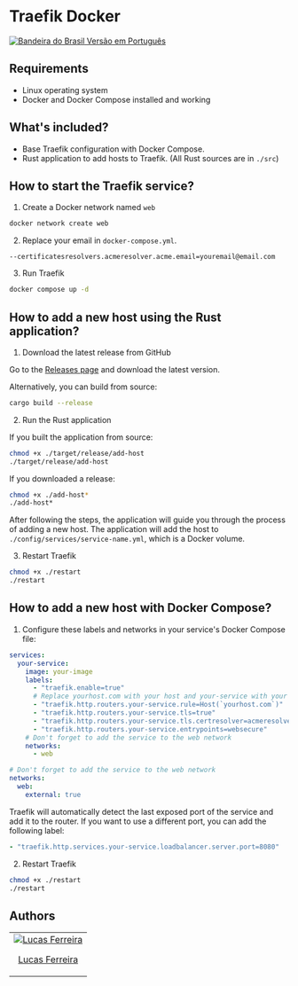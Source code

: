 # Traefik Docker

[<img src="https://flagcdn.com/w20/br.png" alt="Bandeira do Brasil"> Versão em Português](./README.pt-BR.md)

## Requirements

- Linux operating system
- Docker and Docker Compose installed and working

## What's included?

- Base Traefik configuration with Docker Compose.
- Rust application to add hosts to Traefik. (All Rust sources are in `./src`)

## How to start the Traefik service?

1. Create a Docker network named `web`

```bash
docker network create web
```

2. Replace your email in `docker-compose.yml`.

```
--certificatesresolvers.acmeresolver.acme.email=youremail@email.com
```

3. Run Traefik

```bash
docker compose up -d
```

## How to add a new host using the Rust application?

1. Download the latest release from GitHub

Go to the [Releases page](https://github.com/luccasfr/traefik-boilerplate/releases) and download the latest version.

Alternatively, you can build from source:

```bash
cargo build --release
```

2. Run the Rust application

If you built the application from source:

```bash
chmod +x ./target/release/add-host
./target/release/add-host
```

If you downloaded a release:

```bash
chmod +x ./add-host*
./add-host*
```

After following the steps, the application will guide you through the process of adding a new host. The application will add the host to `./config/services/service-name.yml`, which is a Docker volume.

3. Restart Traefik

```bash
chmod +x ./restart
./restart
```

## How to add a new host with Docker Compose?

1. Configure these labels and networks in your service's Docker Compose file:

```yaml
services:
  your-service:
    image: your-image
    labels:
      - "traefik.enable=true"
      # Replace yourhost.com with your host and your-service with your service name
      - "traefik.http.routers.your-service.rule=Host(`yourhost.com`)"
      - "traefik.http.routers.your-service.tls=true"
      - "traefik.http.routers.your-service.tls.certresolver=acmeresolver"
      - "traefik.http.routers.your-service.entrypoints=websecure"
    # Don't forget to add the service to the web network
    networks:
      - web

# Don't forget to add the service to the web network
networks:
  web:
    external: true
```

Traefik will automatically detect the last exposed port of the service and add it to the router. If you want to use a different port, you can add the following label:

```yaml
- "traefik.http.services.your-service.loadbalancer.server.port=8080"
```

2. Restart Traefik

```bash
chmod +x ./restart
./restart
```

## Authors

<table>
  <tbody>
    <tr>
      <td align="center">
        <a href="https://github.com/luccasfr">
          <img src="https://github.com/luccasfr.png?size=100" alt="Lucas Ferreira" />
          <p>Lucas Ferreira</p>
        </a>
      </td>
    </tr>
  </tbody>
</table>
